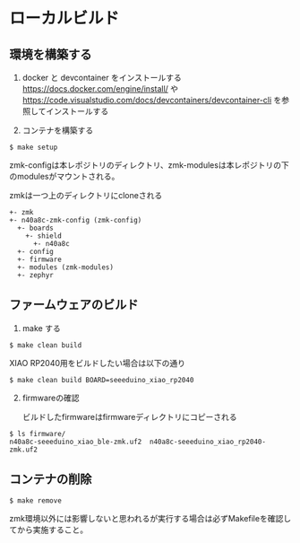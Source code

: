 # ローカルビルド
## 環境を構築する

1. docker と devcontainer をインストールする
  https://docs.docker.com/engine/install/ や https://code.visualstudio.com/docs/devcontainers/devcontainer-cli を参照してインストールする

2. コンテナを構築する

```
$ make setup
```

  zmk-configは本レポジトリのディレクトリ、zmk-modulesは本レポジトリの下のmodulesがマウントされる。

  zmkは一つ上のディレクトリにcloneされる

```
+- zmk
+- n40a8c-zmk-config (zmk-config)
  +- boards
    +- shield
      +- n40a8c
  +- config
  +- firmware
  +- modules (zmk-modules)
  +- zephyr
```

## ファームウェアのビルド
1. make する
   
```
$ make clean build
```
  
  XIAO RP2040用をビルドしたい場合は以下の通り
```
$ make clean build BOARD=seeeduino_xiao_rp2040
```

2. firmwareの確認

   ビルドしたfirmwareはfirmwareディレクトリにコピーされる
```
$ ls firmware/
n40a8c-seeeduino_xiao_ble-zmk.uf2  n40a8c-seeeduino_xiao_rp2040-zmk.uf2
```

## コンテナの削除
```
$ make remove
```
zmk環境以外には影響しないと思われるが実行する場合は必ずMakefileを確認してから実施すること。